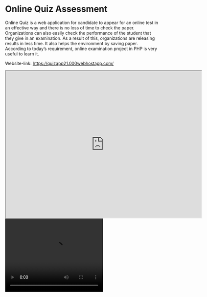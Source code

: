 # Online Quiz Assessment
Online Quiz is a web application for candidate to appear for an
 online test in an effective way and there is no loss of time to
 check the paper. Organizations can also easily check the performance
 of the student that they give in an examination. As a result of this,
 organizations are releasing results in less time. It also helps the
 environment by saving paper. According to today’s requirement,
 online examination project in PHP is very useful to learn it.
 
  Website-link: https://quizapp21.000webhostapp.com/
  
  <iframe src="https://drive.google.com/file/d/1XZyOcWB6KDeNsnE6foGxsm6Itx5vApV-/preview" width="640" height="480" allow="autoplay"></iframe>
<video width="320" height="240" controls>
  <source src="https://drive.google.com/file/d/1XZyOcWB6KDeNsnE6foGxsm6Itx5vApV-" type="video/mp4">

  Your browser does not support the video tag.
</video>
<video>
    <source src="https://drive.google.com/uc?export=download&id=1XZyOcWB6KDeNsnE6foGxsm6Itx5vApV" type='video/mp4'>
</video>
